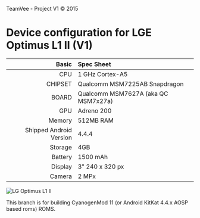 TeamVee - Project V1 © 2015

Device configuration for LGE Optimus L1 II (V1)
=====================================

Basic   | Spec Sheet
-------:|:-------------------------
CPU     | 1 GHz Cortex-A5
CHIPSET | Qualcomm MSM7225AB Snapdragon
BOARD   | Qualcomm MSM7627A (aka QC MSM7x27a)
GPU     | Adreno 200
Memory  | 512MB RAM
Shipped Android Version | 4.4.4
Storage | 4GB
Battery | 1500 mAh
Display | 3" 240 x 320 px
Camera  | 2 MPx
![LG Optimus L1 II](http://catalogo.movistar.com.pe/ArchivosUsuario/ImagenEquipo/optimus-l1-ii-e410_790_Big_Imagen.png )

This branch is for building CyanogenMod 11 (or Android KitKat 4.4.x AOSP based roms) ROMS.

